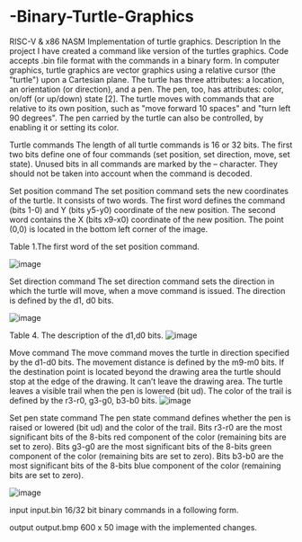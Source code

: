 # -Binary-Turtle-Graphics
RISC-V & x86 NASM Implementation of turtle graphics.
Description
In the project I have created a command like version of the turtles graphics. Code accepts .bin file format with the commands in a binary form.
In computer graphics, turtle graphics are vector graphics using a relative cursor (the "turtle") upon a Cartesian plane. The turtle has three attributes: a location, an orientation (or direction), and a pen. The pen, too, has attributes: color, on/off (or up/down) state [2]. The turtle moves with commands that are relative to its own position, such as "move forward 10 spaces" and "turn left 90 degrees". The pen carried by the turtle can also be controlled, by enabling it or setting its color. 
 
Turtle commands 
The length of all turtle commands is 16 or 32 bits. The first two bits define one of four commands (set position, set direction, move, set state). Unused bits in all commands are marked by the – character. They should not be taken into account when the command is decoded. 

Set position command 
The set position command sets the new coordinates of the turtle. It consists of two words. The first word defines the command (bits 1-0) and Y (bits y5-y0) coordinate of the new position. The second word contains the X (bits x9-x0) coordinate of the new position. The point (0,0) is located in the bottom left corner of the image. 

Table 1.The first word of the set position command. 

![image](https://user-images.githubusercontent.com/64479565/217650851-82c92958-239c-4e27-99ff-131229eaf7f3.png)

Set direction command 
The set direction command sets the direction in which the turtle will move, when a move command is issued. The direction is defined by the d1, d0 bits.

![image](https://user-images.githubusercontent.com/64479565/217650914-eb1361e8-70e7-42f8-9eee-fc7052823139.png)
        
Table 4. The description of the d1,d0 bits. 
![image](https://user-images.githubusercontent.com/64479565/217650963-631fbc99-0db3-45c0-a086-e4afb56f7e05.png)

Move command 
The move command moves the turtle in direction specified by the d1-d0 bits. The movement distance is defined by the m9-m0 bits. If the destination point is located beyond the drawing area the turtle should stop at the edge of the drawing. It can’t leave the drawing area. The turtle leaves a visible trail when the pen is lowered (bit ud). The color of the trail is defined by the r3-r0, g3-g0, b3-b0 bits. 
![image](https://user-images.githubusercontent.com/64479565/217651082-d03b26cc-6b3f-4ab4-8f62-0f0095ec7a8d.png)

Set pen state command 
The pen state command defines whether the pen is raised or lowered (bit ud) and the color of the trail. Bits r3-r0 are the most significant bits of the 8-bits red component of the color (remaining bits are set to zero). Bits g3-g0 are the most significant bits of the 8-bits green component of the color (remaining bits are set to zero). Bits b3-b0 are the most significant bits of the 8-bits blue component of the color (remaining bits are set to zero). 

![image](https://user-images.githubusercontent.com/64479565/217651216-44cbdfbd-0e13-4438-b43b-ece002d80247.png)

input input.bin
16/32 bit binary commands in a following form.

output output.bmp
600 x 50 image with the implemented changes.

        

